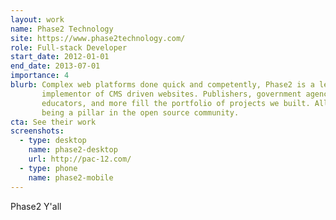```yaml
---
layout: work
name: Phase2 Technology
site: https://www.phase2technology.com/
role: Full-stack Developer
start_date: 2012-01-01
end_date: 2013-07-01
importance: 4
blurb: Complex web platforms done quick and competently, Phase2 is a leading
       implementor of CMS driven websites. Publishers, government agencies,
       educators, and more fill the portfolio of projects we built. All while
       being a pillar in the open source community.
cta: See their work
screenshots:
  - type: desktop
    name: phase2-desktop
    url: http://pac-12.com/
  - type: phone
    name: phase2-mobile
---
```


Phase2 Y'all